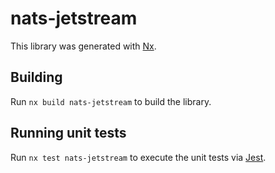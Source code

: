# nats-jetstream

This library was generated with [Nx](https://nx.dev).

## Building

Run `nx build nats-jetstream` to build the library.

## Running unit tests

Run `nx test nats-jetstream` to execute the unit tests via [Jest](https://jestjs.io).
